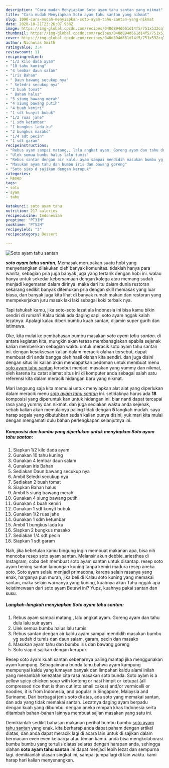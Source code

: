 ```yaml
---
description: "Cara mudah Menyiapkan Soto ayam tahu santan yang nikmat"
title: "Cara mudah Menyiapkan Soto ayam tahu santan yang nikmat"
slug: 1090-cara-mudah-menyiapkan-soto-ayam-tahu-santan-yang-nikmat
date: 2020-10-21T23:26:07.938Z
image: https://img-global.cpcdn.com/recipes/040d894d661d14f5/751x532cq70/soto-ayam-tahu-santan-foto-resep-utama.jpg
thumbnail: https://img-global.cpcdn.com/recipes/040d894d661d14f5/751x532cq70/soto-ayam-tahu-santan-foto-resep-utama.jpg
cover: https://img-global.cpcdn.com/recipes/040d894d661d14f5/751x532cq70/soto-ayam-tahu-santan-foto-resep-utama.jpg
author: Nicholas Smith
ratingvalue: 3.4
reviewcount: 11
recipeingredient:
- "1/2 kilo dada ayam"
- "10 tahu kuning"
- "4 lembar daun salam"
- "iris Bahan"
- " Daun bawang secukup nya"
- " Seledri secukup nya"
- "2 buah tomat"
- " Bahan halus"
- "5 siung bawang merah"
- "4 siung bawang putih"
- "4 buah kemiri"
- "1 sdt kunyit bubuk"
- "1/2 ruas jahe"
- "1 sdm ketumbar"
- "1 bungkus lada ku"
- "2 bungkus masako"
- "1/4 sdt pecin"
- "1 sdt garam"
recipeinstructions:
- "Rebus ayam sampai matang,, lalu angkat ayam. Goreng ayam dan tahu dulu lalu suir ayam"
- "Ulek semua bumbu halus lalu tumis"
- "Rebus santan dengan air kaldu ayam sampai mendidih masukan bumbu yg sudah d tumis dan daun salam, garam, pecin dan masako"
- "Masukan ayam tahu dan bumbu iris dan bawang goreng"
- "Soto siap d sajikan dengan kerupuk"
categories:
- Resep
tags:
- soto
- ayam
- tahu

katakunci: soto ayam tahu 
nutrition: 217 calories
recipecuisine: Indonesian
preptime: "PT31M"
cooktime: "PT52M"
recipeyield: "3"
recipecategory: Dessert

---
```



![Soto ayam tahu santan](https://img-global.cpcdn.com/recipes/040d894d661d14f5/751x532cq70/soto-ayam-tahu-santan-foto-resep-utama.jpg)

<b><i>soto ayam tahu santan</i></b>, Memasak merupakan suatu hobi yang menyenangkan dilakukan oleh banyak komunitas. tidaklah hanya para wanita, sebagian pria juga banyak juga yang tertarik dengan hobi ini. walau hanya untuk sekedar kebersamaan dengan kolega atau memang sudah menjadi kegemaran dalam dirinya. maka dari itu dalam dunia restoran sekarang sedikit banyak ditemukan pria dengan skill memasak yang luar biasa, dan banyak juga kita lihat di banyak rumah makan dan restoran yang mempekerjakan juru masak laki laki sebagai koki terbaik nya.

Tapi tahukah kamu, jika soto-soto lezat ala Indonesia ini bisa kamu bikin sendiri di rumah? Kalau tidak ada daging sapi, soto ayam nggak kalah lezatnya. Apalagi kalau diberi bumbu kuah santan, dijamin super gurih dan istimewa.

Oke, kita mulai ke pembahasan bumbu masakan <i>soto ayam tahu santan</i>. di antara kegiatan kita, mungkin akan terasa membahagiakan apabila sejenak kalian memberikan sebagian waktu untuk meracik soto ayam tahu santan ini. dengan kesuksesan kalian dalam meracik olahan tersebut, dapat membuat diri anda bangga oleh hasil olahan kita sendiri. dan juga disini dengan situs ini kalian akan mendapatkan pedoman untuk membuat menu <u>soto ayam tahu santan</u> tersebut menjadi masakan yang yummy dan nikmat, oleh karena itu catat alamat situs ini di komputer anda sebagai salah satu referensi kita dalam meracik hidangan baru yang nikmat.


Mari langsung saja kita memulai untuk menyiapkan alat alat yang diperlukan dalam meracik menu <u><i>soto ayam tahu santan</i></u> ini. setidaknya harus ada <b>18</b> komposisi yang diperuntuk kan untuk hidangan ini. biar nanti dapat tercapai rasa yang yummy dan nikmat. dan juga sediakan waktu anda sejenak, sebab kalian akan memulainya paling tidak dengan <b>5</b> langkah mudah. saya harap segala yang dibutuhkan sudah kalian punya disini, yuk mari kita mulai dengan mengamati dulu bahan perlengkapan selanjutnya ini.

<!--inarticleads1-->

##### Komposisi dan bumbu yang diperlukan untuk menyiapkan Soto ayam tahu santan:

1. Siapkan 1/2 kilo dada ayam
1. Gunakan 10 tahu kuning
1. Gunakan 4 lembar daun salam
1. Gunakan iris Bahan
1. Sediakan  Daun bawang secukup nya
1. Ambil  Seledri secukup nya
1. Sediakan 2 buah tomat
1. Siapkan  Bahan halus
1. Ambil 5 siung bawang merah
1. Gunakan 4 siung bawang putih
1. Gunakan 4 buah kemiri
1. Gunakan 1 sdt kunyit bubuk
1. Gunakan 1/2 ruas jahe
1. Gunakan 1 sdm ketumbar
1. Ambil 1 bungkus lada ku
1. Siapkan 2 bungkus masako
1. Sediakan 1/4 sdt pecin
1. Siapkan 1 sdt garam


Nah, jika kebetulan kamu bingung ingin membuat makanan apa, bisa nih mencoba resep soto ayam santan. Melansir akun debbie_ariesthea di Instagram, coba deh membuat soto ayam santan untuk disantap. resep soto ayam bening santan lamongan kuning tanpa kemiri madura resep aneka soto. Soto ayam selalu menjadi primadona, karena selain rasanya yang enak, harganya pun murah, jika beli di Kalau soto kuning yang memakai santan, maka selain warnanya yang kuning, kuahnya akan Tahu nggak apa keistimewaan dari soto ayam Betawi ini? Yupz, kuahnya pakai santan dan susu. 

<!--inarticleads2-->

##### Langkah-langkah menyiapkan Soto ayam tahu santan:

1. Rebus ayam sampai matang,, lalu angkat ayam. Goreng ayam dan tahu dulu lalu suir ayam
1. Ulek semua bumbu halus lalu tumis
1. Rebus santan dengan air kaldu ayam sampai mendidih masukan bumbu yg sudah d tumis dan daun salam, garam, pecin dan masako
1. Masukan ayam tahu dan bumbu iris dan bawang goreng
1. Soto siap d sajikan dengan kerupuk


Resep soto ayam kuah santan sebenarnya paling mantap jika menggunakan ayam kampung. Sebagaimana bunda tahu bahwa ayam kampung mempunyai kaldu yang lumayan banyak dan limpahan kaldu alami inilah yang menambah kelezatan cita rasa masakan soto bunda. Soto ayam is a yellow spicy chicken soup with lontong or nasi himpit or ketupat (all compressed rice that is then cut into small cakes) and/or vermicelli or noodles, it is from Indonesia, and popular in Singapore, Malaysia and Suriname. Dari berbagai jenis soto di atas, ada soto yang memakai santan, dan ada yang tidak memakai santan. Lezatnya daging ayam berpadu dengan kuah yang dibumbui dengan aneka rempah khas Indonesia serta ditambah bahan-bahan lainnya membuat sajian masakan yang satu ini. 

Demikianlah sedikit bahasan makanan perihal bumbu bumbu <u>soto ayam tahu santan</u> yang enak. kita berharap anda dapat paham dengan artikel diatas, dan anda dapat meracik lagi di acara lain untuk di sajikan dalam bermacam even even keluarga atau teman kamu. anda bisa mengkolaborasi bumbu bumbu yang tertulis diatas selaras dengan harapan anda, sehingga olahan <b>soto ayam tahu santan</b> ini dapat menjadi lebih lezat dan sempurna lagi. demikianlah ulasan singkat ini, sampai jumpa lagi di lain waktu. kami harap hari kalian menyenangkan.

